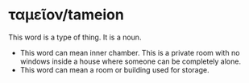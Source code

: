 # ταμεῖον/tameion
This word is a type of thing. It is a noun.
* This word can mean inner chamber. This is a private room with no windows inside a house where someone can be completely alone.
* This word can mean a room or building used for storage.
